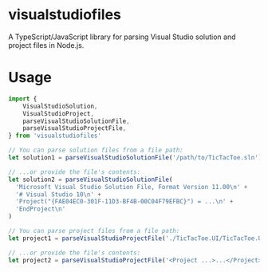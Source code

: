 # visualstudiofiles

A TypeScript/JavaScript library for parsing Visual Studio solution and project files in Node.js.

# Usage

```typescript
import {
    VisualStudioSolution,
    VisualStudioProject,
    parseVisualStudioSolutionFile,
    parseVisualStudioProjectFile,
} from 'visualstudiofiles'

// You can parse solution files from a file path:
let solution1 = parseVisualStudioSolutionFile('/path/to/TicTacToe.sln')

// ...or provide the file's contents:
let solution2 = parseVisualStudioSolutionFile(
  'Microsoft Visual Studio Solution File, Format Version 11.00\n' +
  '# Visual Studio 10\n' +
  'Project("{FAE04EC0-301F-11D3-BF4B-00C04F79EFBC}") = ...\n' +
  'EndProject\n'
)

// You can parse project files from a file path:
let project1 = parseVisualStudioProjectFile('./TicTacToe.UI/TicTacToe.UI.csproj')

// ...or provide the file's contents:
let project2 = parseVisualStudioProjectFile('<Project ...>...</Project>')
```
